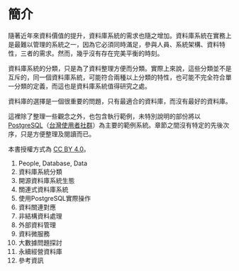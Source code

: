 # 簡介

隨著近年來資料價值的提升，資料庫系統的需求也隨之增加。資料庫系統在實務上是最難以管理的系統之一，因為它必須同時滿足，參與人員、系統架構、資料特性，三者的需求。然而，幾乎沒有存在完美平衡的時刻。

資料庫系統的分類，只是為了資料整理方便而分類。實際上來說，這些分類並不是互斥的，同一個資料庫系統，可能符合兩種以上分類的特性，也可能不完全符合單一分類的定義，而這也是資料庫系統值得研究之處。

資料庫的選擇是一個很重要的問題，只有最適合的資料庫，而沒有最好的資料庫。

這裡除了整理一些觀念之外，也包含執行範例，未特別說明的部份將以 [PostgreSQL](https://www.postgresql.org)（[台灣使用者社群](https://postgresql.tw)）為主要的範例系統。章節之間沒有特定的先後次序，只是方便整理及閱讀而已。

本書授權方式為 [CC BY 4.0](https://creativecommons.org/licenses/by/4.0/deed.zh_TW)。

1. People, Database, Data
2. 資料庫系統分類
3. 開源資料庫系統生態
4. 關連式資料庫系統
5. 使用PostgreSQL實際操作
6. 資料關連對應
7. 非結構資料處理
8. 外部資料管理
9. 資料微服務
10. 大數據問題探討
11. 永續經營資料庫
12. 參考資訊

